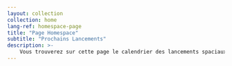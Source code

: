 ```yaml
---
layout: collection
collection: home
lang-ref: homespace-page
title: "Page Homespace"
subtitle: "Prochains Lancements"
description: >-
    Vous trouverez sur cette page le calendrier des lancements spaciaux pour 2019-2020.<br/><br/>Les données viennent du site <a href="https://launchlibrary.net/">launch library</a> et sont au format (geo)json.
---
```

